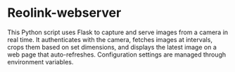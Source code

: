 # Reolink-webserver
This Python script uses Flask to capture and serve images from a camera in real time. It authenticates with the camera, fetches images at intervals, crops them based on set dimensions, and displays the latest image on a web page that auto-refreshes. Configuration settings are managed through environment variables.
